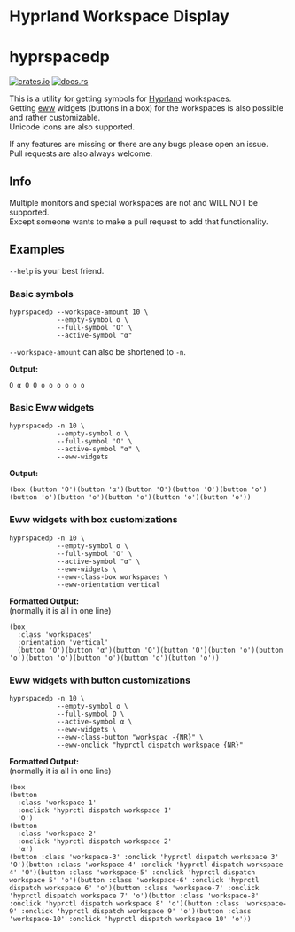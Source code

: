 # Hyprland Workspace Display
# hyprspacedp

[![crates.io](https://img.shields.io/crates/v/hyprland_workspace_display.svg)](https://crates.io/crates/hyprland_workspace_display)
[![docs.rs](https://docs.rs/hyprland_workspace_display/badge.svg)](https://docs.rs/hyprland_workspace_display)

This is a utility for getting symbols for [Hyprland](https://github.com/hyprwm/Hyprland) workspaces. \
Getting [eww](https://github.com/elkowar/eww) widgets (buttons in a box) for the workspaces is also possible and rather customizable. \
Unicode icons are also supported.

If any features are missing or there are any bugs please open an issue. \
Pull requests are also always welcome. 

## Info

Multiple monitors and special workspaces are not and WILL NOT be supported. \
Except someone wants to make a pull request to add that functionality.

## Examples

`--help` is your best friend.

### Basic symbols
```shell
hyprspacedp --workspace-amount 10 \
            --empty-symbol o \
            --full-symbol 'O' \
            --active-symbol "α"
```

`--workspace-amount` can also be shortened to `-n`.

**Output:**
```
O α O O o o o o o o
```

### Basic Eww widgets

```shell
hyprspacedp -n 10 \
            --empty-symbol o \
            --full-symbol 'O' \
            --active-symbol "α" \
            --eww-widgets
```

**Output:**
```yuck
(box (button 'O')(button 'α')(button 'O')(button 'O')(button 'o')(button 'o')(button 'o')(button 'o')(button 'o')(button 'o'))
```

### Eww widgets with box customizations

```shell
hyprspacedp -n 10 \
            --empty-symbol o \
            --full-symbol 'O' \
            --active-symbol "α" \
            --eww-widgets \
            --eww-class-box workspaces \
            --eww-orientation vertical
```

**Formatted Output:** \
(normally it is all in one line)
```yuck
(box 
  :class 'workspaces' 
  :orientation 'vertical' 
  (button 'O')(button 'α')(button 'O')(button 'O')(button 'o')(button 'o')(button 'o')(button 'o')(button 'o')(button 'o'))
```

### Eww widgets with button customizations

```shell
hyprspacedp -n 10 \
            --empty-symbol o \
            --full-symbol O \
            --active-symbol α \
            --eww-widgets \
            --eww-class-button "workspac -{NR}" \
            --eww-onclick "hyprctl dispatch workspace {NR}"
```

**Formatted Output:** \
(normally it is all in one line)
```yuck
(box 
(button 
  :class 'workspace-1' 
  :onclick 'hyprctl dispatch workspace 1'
  'O')
(button 
  :class 'workspace-2' 
  :onclick 'hyprctl dispatch workspace 2' 
  'α')
(button :class 'workspace-3' :onclick 'hyprctl dispatch workspace 3' 'O')(button :class 'workspace-4' :onclick 'hyprctl dispatch workspace 4' 'O')(button :class 'workspace-5' :onclick 'hyprctl dispatch workspace 5' 'o')(button :class 'workspace-6' :onclick 'hyprctl dispatch workspace 6' 'o')(button :class 'workspace-7' :onclick 'hyprctl dispatch workspace 7' 'o')(button :class 'workspace-8' :onclick 'hyprctl dispatch workspace 8' 'o')(button :class 'workspace-9' :onclick 'hyprctl dispatch workspace 9' 'o')(button :class 'workspace-10' :onclick 'hyprctl dispatch workspace 10' 'o'))
```
